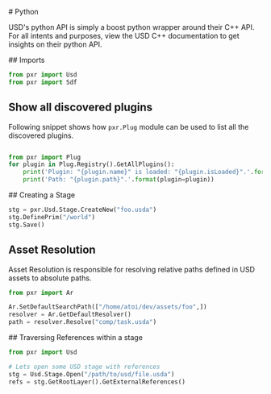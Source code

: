 # Python

USD's python API is simply a boost python wrapper around their C++ API. For all intents and purposes, view the USD C++ documentation to get insights on their python API.

## Imports
```python
from pxr import Usd
from pxr import Sdf
```

## Show all discovered plugins

Following snippet shows how `pxr.Plug` module can be used to list all the discovered plugins.

```python

from pxr import Plug
for plugin in Plug.Registry().GetAllPlugins():
    print('Plugin: "{plugin.name}" is loaded: "{plugin.isLoaded}".'.format(plugin=plugin))
    print('Path: "{plugin.path}".'.format(plugin=plugin))
```


## Creating a Stage
```python
stg = pxr.Usd.Stage.CreateNew("foo.usda")
stg.DefinePrim("/world")
stg.Save()
```

## Asset Resolution
Asset Resolution is responsible for resolving relative paths defined in USD assets to absolute paths.

```python
from pxr import Ar

Ar.SetDefaultSearchPath(["/home/atoi/dev/assets/foo",])
resolver = Ar.GetDefaultResolver()
path = resolver.Resolve("comp/task.usda")
```


## Traversing References within a stage
```python
from pxr import Usd

# Lets open some USD stage with references
stg = Usd.Stage.Open("/path/to/usd/file.usda")
refs = stg.GetRootLayer().GetExternalReferences()
```
